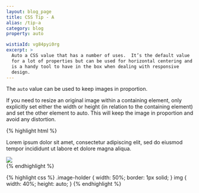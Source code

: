 ```yaml
---
layout: blog_page
title: CSS Tip - A
alias: /tip-a
category: blog
property: auto

wistiaId: vg84pyi0rg
excerpt: >
  Auto a CSS value that has a number of uses.  It’s the default value
  for a lot of properties but can be used for horizontal centering and
  is a handy tool to have in the box when dealing with responsive
  design. 
---
```


The `auto` value can be used to keep images in proportion.

If you need to resize an original image within a containing element, only explicitly set either the width or height (in relation to the containing element) and set the other element to auto. This will keep the image in proportion and avoid any distortion.


{% highlight html %}
<div class="image-holder">
  	<p> Lorem ipsum dolor sit amet, consectetur adipiscing elit, sed do eiusmod tempor incididunt ut labore et dolore magna aliqua.   </p>
  	<img src="http://lorempixel.com/400/400/food">
</div>
{% endhighlight %}

{% highlight css %}
.image-holder {
  width: 50%;
  border: 1px solid;
}
img {
  width: 40%;
  height: auto;
}
{% endhighlight %}



